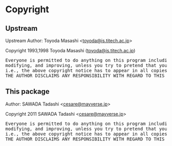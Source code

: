 # Copyright

## Upstream

Upstream Author: Toyoda Masashi &lt;toyoda@is.titech.ac.jp&gt;

Copyright 1993,1998 Toyoda Masashi (toyoda@is.titech.ac.jp)

<pre>
Everyone is permitted to do anything on this program including copying,
modifying, and improving, unless you try to pretend that you wrote it.
i.e., the above copyright notice has to appear in all copies.
THE AUTHOR DISCLAIMS ANY RESPONSIBILITY WITH REGARD TO THIS SOFTWARE.
</pre>

## This package

Author: SAWADA Tadashi &lt;cesare@mayverse.jp&gt;

Copyright 2011 SAWADA Tadashi &lt;cesare@mayverse.jp&gt;

<pre>
Everyone is permitted to do anything on this program including copying,
modifying, and improving, unless you try to pretend that you wrote it.
i.e., the above copyright notice has to appear in all copies.
THE AUTHOR DISCLAIMS ANY RESPONSIBILITY WITH REGARD TO THIS SOFTWARE.
</pre>
